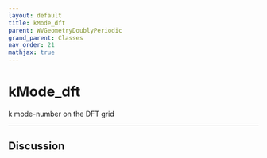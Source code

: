 ```yaml
---
layout: default
title: kMode_dft
parent: WVGeometryDoublyPeriodic
grand_parent: Classes
nav_order: 21
mathjax: true
---
```


#  kMode_dft

k mode-number on the DFT grid


---

## Discussion

  
